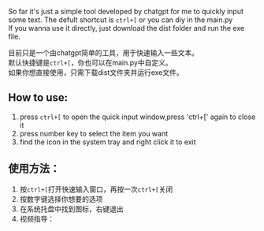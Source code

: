 So far it's just a simple tool developed by chatgpt for me to quickly input some text.
The defult shortcut is `ctrl+[` or you can diy in the main.py  
If you wanna use it directly, just download the dist folder and run the exe file.

目前只是一个由chatgpt简单的工具，用于快速输入一些文本。  
默认快捷键是`ctrl+[`，你也可以在main.py中自定义。  
如果你想直接使用，只需下载dist文件夹并运行exe文件。

## How to use:
1. press `ctrl+[` to open the quick input window,press 'ctrl+[' again to close it
2. press number key to select the item you want
3. find the icon in the system tray and right click it to exit

## 使用方法：
1. 按`ctrl+[`打开快速输入窗口，再按一次`ctrl+[`关闭
2. 按数字键选择你想要的选项
3. 在系统托盘中找到图标，右键退出
4. 视频指导：

